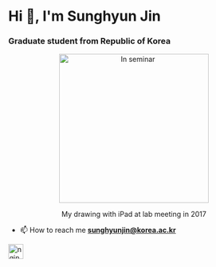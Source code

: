 <h1 align="left">Hi 👋, I'm Sunghyun Jin</h1>
<h3 align="left">Graduate student from Republic of Korea</h3>

<div align="center">
  <img src="https://mcsmonk.github.io/assets/img/seminar.jpg" width="300" alt="In seminar">
  <p>
  My drawing with iPad at lab meeting in 2017
  </p>
</div>

- 📫 How to reach me **sunghyunjin@korea.ac.kr**

<p align="left">
<a href="https://twitter.com/mcsmonk_shj" target="blank"><img align="center" src="https://cdn.jsdelivr.net/npm/simple-icons@3.0.1/icons/twitter.svg" alt="nginsngin" height="30" width="30" /></a>
</p>



<!--
###############################################################################################################################################
###############################################################################################################################################
<p align="left"> <img src="https://komarev.com/ghpvc/?username=mcsmonk" alt="mcsmonk" /> </p>
Here are some ideas to get you started:

- 🔭 I’m currently working on ...
- 🌱 I’m currently learning ...
- 👯 I’m looking to collaborate on ...
- 🤔 I’m looking for help with ...
- 💬 Ask me about ...
- 😄 Pronouns: ...
- ⚡ Fun fact: ...

![img-seminar](https://mcsmonk.github.io/assets/img/seminar.jpg)

<div align=center>
</div>

<div align=left>
[![Hits](https://hits.seeyoufarm.com/api/count/incr/badge.svg?url=https%3A%2F%2Fgithub.com%2Fmcsmonk)](https://hits.seeyoufarm.com)
</div>
###############################################################################################################################################
###############################################################################################################################################
-->
